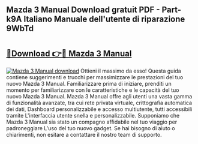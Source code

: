 ## Mazda 3 Manual Download gratuit PDF - Part-k9A Italiano Manuale dell'utente di riparazione 9WbTd

# <h2><a href="http://dfgvame.blite.top/?on=Mazda+3+Manual">🔗Download 👉🔴 Mazda 3 Manual</a></h2>

[![Mazda 3 Manual download](https://i.imgur.com/lujVjoI.png)](http://dfgvame.blite.top/?on=Mazda+3+Manual)
Ottieni il massimo da esso! Questa guida contiene suggerimenti e trucchi per massimizzare le prestazioni del tuo nuovo Mazda 3 Manual. Familiarizzare prima di iniziare, prenditi un momento per familiarizzare con le caratteristiche e le capacità del tuo nuovo Mazda 3 Manual. Mazda 3 Manual offre agli utenti una vasta gamma di funzionalità avanzate, tra cui rete privata virtuale, crittografia automatica dei dati, Dashboard personalizzabile e accesso multiutente, tutti accessibili tramite L'interfaccia utente snella e personalizzabile. Supponiamo che Mazda 3 Manual sia stato un compagno affidabile nel tuo viaggio per padroneggiare L'uso del tuo nuovo gadget. Se hai bisogno di aiuto o chiarimenti, non esitare a contattare il nostro team di supporto.
